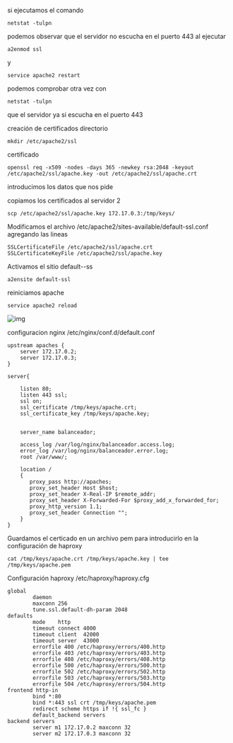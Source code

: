 si ejecutamos el comando

~~~
netstat -tulpn
~~~

podemos observar que el servidor no escucha en el puerto 443
al ejecutar

~~~
a2enmod ssl
~~~

y 

~~~
service apache2 restart
~~~
podemos comprobar otra vez con 

~~~
netstat -tulpn
~~~

que el servidor ya si escucha en el puerto 443


creación de certificados
directorio

~~~
mkdir /etc/apache2/ssl
~~~
certificado

~~~
openssl req -x509 -nodes -days 365 -newkey rsa:2048 -keyout /etc/apache2/ssl/apache.key -out /etc/apache2/ssl/apache.crt
~~~
introducimos los datos que nos pide

copiamos los certificados al servidor 2

~~~
scp /etc/apache2/ssl/apache.key 172.17.0.3:/tmp/keys/
~~~



Modificamos el archivo /etc/apache2/sites-available/default-ssl.conf
agregando las lineas
~~~
SSLCertificateFile /etc/apache2/ssl/apache.crt
SSLCertificateKeyFile /etc/apache2/ssl/apache.key
~~~
Activamos el sitio default--ss
~~~
a2ensite default-ssl
~~~
reiniciamos apache
~~~
service apache2 reload
~~~



![img](https://github.com/donas11/swap1617/blob/master/Prácticas/Práctica4/Previo/activacionssl.jng)


configuracion nginx /etc/nginx/conf.d/default.conf

~~~
upstream apaches {
    server 172.17.0.2;
    server 172.17.0.3;
}

server{

    listen 80;
    listen 443 ssl;
    ssl on;
    ssl_certificate /tmp/keys/apache.crt;
    ssl_certificate_key /tmp/keys/apache.key;


    server_name balanceador;

    access_log /var/log/nginx/balanceador.access.log;
    error_log /var/log/nginx/balanceador.error.log;
    root /var/www/;

    location /
    {
       proxy_pass http://apaches;
       proxy_set_header Host $host;
       proxy_set_header X-Real-IP $remote_addr;
       proxy_set_header X-Forwarded-For $proxy_add_x_forwarded_for;
       proxy_http_version 1.1;
       proxy_set_header Connection "";
    }
}

~~~


Guardamos el certicado en un archivo pem para introducirlo en la configuración de haproxy 

~~~
cat /tmp/keys/apache.crt /tmp/keys/apache.key | tee /tmp/keys/apache.pem
~~~

Configuración haproxy /etc/haproxy/haproxy.cfg


~~~
global
        daemon
        maxconn 256
        tune.ssl.default-dh-param 2048
defaults
        mode    http
        timeout connect 4000
        timeout client  42000
        timeout server  43000
        errorfile 400 /etc/haproxy/errors/400.http
        errorfile 403 /etc/haproxy/errors/403.http
        errorfile 408 /etc/haproxy/errors/408.http
        errorfile 500 /etc/haproxy/errors/500.http
        errorfile 502 /etc/haproxy/errors/502.http
        errorfile 503 /etc/haproxy/errors/503.http
        errorfile 504 /etc/haproxy/errors/504.http
frontend http-in
        bind *:80
        bind *:443 ssl crt /tmp/keys/apache.pem
        redirect scheme https if !{ ssl_fc }
        default_backend servers
backend servers
        server m1 172.17.0.2 maxconn 32
        server m2 172.17.0.3 maxconn 32
~~~